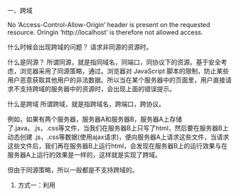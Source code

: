 一、跨域


No ‘Access-Control-Allow-Origin’ header is present on the requested resource. Oringin ‘http://localhost’ is therefore not allowed access.



什么时候会出现跨域的问题？
请求非同源的资源时。



什么是同源？
所谓同源，就是指同域名，同端口，同协议下的资源。基于安全考虑，浏览器采用了同源策略，通过。浏览器对 JavaScript 脚本的限制，防止某些用户恶意获取其他用户的非法数据。所以当在某个服务器中的页面里，用户直接请求不支持跨域的服务器中的资源时，会出现上面的错误提示。



什么是跨域
所谓跨域，就是指跨域名，跨端口，跨协议。

例如，如果有两个服务器，服务器A和服务器B，服务器A上存储了.java，.js，.css等文件，当我们在服务器B上只写了html，然后要在服务器B上动态创建 .js，.css等数据(使用ajax请求)，便向服务器A上请求这些文件，当请求这些文件后，我们再在服务器B上运行html，会发现在服务器B上的运行效果与在服务器A上运行的效果是一样的，这样就是实现了跨域。

但由于同源策略，所以一般都是不支持跨域的。



1. 方式一：利用 <script> 标签 src 属性不受同源策略影响
var oBtn = document.getElementById('btn');
oBtn.onclick = function() {

    /* 不带callback函数 */
    var _script = document.createElement("script");
    _script.src = "http://test.com/api/User.php?user="+_user+"message="+_message;
    _script.type = "text/javascript";

    /* 带callback函数 */
    var script = document.createElement("script");
    script.src = "https://api.douban.com/v2/book/search?q=javascript&count=1&callback=handleResponse";
    document.body.insertBefore(script, document.body.firstChild);   

};




2. 方式二：jQuery jsonp 和 getJSON
jsonp：json with padding，填充式json

/* $.get jsonp */
$(document).ready(function() {
　　$.get("http://10.9.156.108/HTML5/lesson24/test.js", null, function(){}, "jsonp");
});

/* $.ajax jsonp */
$.ajax({
    async: true,
    url: “https://api.douban.com/v2/book/search”,
    type: “GET”,
    datatype: “jsonp”,
    jsonpCallback: “handleResponse”,
    data: {
        a: "", 
        count: 1
    },
    Success: function(res, status, xhr) {
        Console.log(response);
    }
});


/* getJSON */
/* 若不带参数默认不跨域，带了参数则支持跨域 */

$.getJSON("https://api.douban.com/v2/book/search") //默认不跨域

$.getJSON("https://api.douban.com/v2/book/search?callback=?", //加上callback参数支持跨域
    function(data) { console.log(data); });

$.getJSON("https://api.douban.com/v2/book/search?q=javascript&count=1&callback=?", 
    function(data) { console.log(data); });

注意，jsonp 不能发送 post 请求，只要是使用 jsonp 方式，则请求一定是 get 方式，因为本质是 script 方式加载的

jsonp 存在的问题：如果所请求的其他域是不安全的，很可能会在响应中夹带一些恶意代码。



3. 方式三：CORS
CORS 定义一种跨域访问的机制，可以让 AJAX 实现跨域访问，CORS 允许一个域上的网络应用向另一个域提交。

场景：当你在本地开发前端业务，此时需要跟服务器上的后台业务进行数据交互时，本地计算机和远程服务器很明显是不同源的，此时可以让服务器后台的开发者通过 CORS 方式来允许前端的跨域请求：

header("Access-Control-Allow-Origin: *");
header("Access-Control-Allow-methods: POST,GET,DELETE,PUT,OPTIONS")



Node JS 实现的后台业务
App.all('*', function(req, res, next) {

	res.header('Access-Control-Allow-Origin', '*');
	res.header('Access-Control-Allow-Headers', 'Content-Type, Content-Length, Authorization, Accept, X-Requested-With, yourHeaderFeild');
	res.header('Access-Control-Allow-Methods', 'PUT, POST, GET, DELETE, OPTIONS');

	if(req.method == 'OPTIONS') { // options请求是查看服务端支持什么方式的请求
		res.send(200);
	} else {
		next();
	}
})



4. 方式四：配置代理
我们在使用如 vue、react 等前端框架开发时，会发现它们在前后端分离的前提下，实现跨域请求的方式是在配置文件中添加代理。具体可以根据具体应用谷歌。
